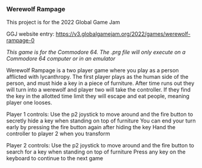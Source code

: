 ### Werewolf Rampage

This project is for the 2022 Global Game Jam

GGJ website entry: https://v3.globalgamejam.org/2022/games/werewolf-rampage-0

*This game is for the Commodore 64. The .prg file will only execute on a Commodore 64 computer or in an emulator*

Werewolf Rampage is a two player game where you play as a person afflicted with lycanthropy. The first player plays as the human side of the person, and must hide a key in a piece of furniture. After time runs out they will turn into a werewolf and player two will take the controller. If they find the key in the allotted time limit they will escape and eat people, meaning player one looses.

Player 1 controls:
Use the p2 joystick to move around and the fire button to secretly hide a key when standing on top of furniture
You can end your turn early by pressing the fire button again after hiding the key
Hand the controller to player 2 when you transform


Player 2 controls:
Use the p2 joystick to move around and the fire button to search for a key when standing on top of furniture
Press any key on the keyboard to continue to the next game
